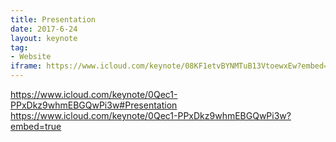 ```yaml
---
title: Presentation
date: 2017-6-24
layout: keynote
tag:
- Website
iframe: https://www.icloud.com/keynote/08KF1etvBYNMTuB13VtoewxEw?embed=true
---
```

https://www.icloud.com/keynote/0Qec1-PPxDkz9whmEBGQwPi3w#Presentation
https://www.icloud.com/keynote/0Qec1-PPxDkz9whmEBGQwPi3w?embed=true
